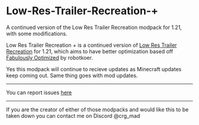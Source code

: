 # Low-Res-Trailer-Recreation-+
A continued version of the Low Res Trailer Recreation modpack for 1.21, with some modifications.

Low Res Trailer Recreation + is a continued version of [Low Res Trailer Recreation](https://modrinth.com/modpack/low-res-trailer-recreation) for 1.21, which aims to have better optimization based off [Fabulously Optimized](https://modrinth.com/modpack/fabulously-optimized) by robotkoer.

Yes this modpack will continue to recieve updates as Minecraft updates keep coming out. Same thing goes with mod updates.

---

You can report issues [here](https://github.com/crg-mad/Low-Res-Trailer-Recreation-/issues)

---

If you are the creator of either of those modpacks and would like this to be taken down you can contact me on Discord @crg_mad
